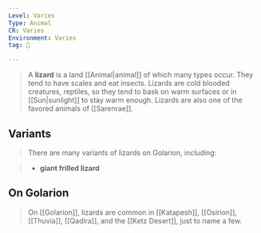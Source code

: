 ```yaml
---
Level: Varies
Type: Animal
CR: Varies
Environment: Varies
tag: 👹

---
```


> A **lizard** is a land [[Animal|animal]] of which many types occur. They tend to have scales and eat insects. Lizards are cold blooded creatures, reptiles, so they tend to bask on warm surfaces or in [[Sun|sunlight]] to stay warm enough.
> Lizards are also one of the favored animals of [[Sarenrae]].


## Variants

> There are many variants of lizards on Golarion, including:

> - **giant frilled lizard**

## On Golarion

> On [[Golarion]], lizards are common in [[Katapesh]], [[Osirion]], [[Thuvia]], [[Qadira]], and the [[Ketz Desert]], just to name a few.







